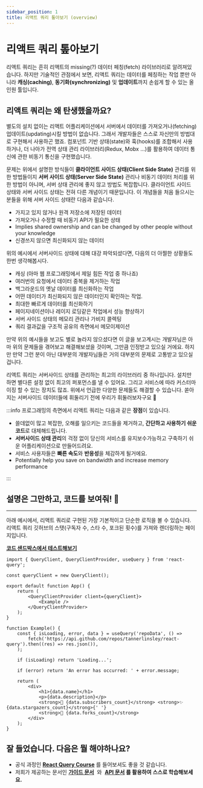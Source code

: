 ```yaml
---
sidebar_position: 1
title: 리액트 쿼리 톺아보기 (overview)
---
```


# 리액트 쿼리 톺아보기

리액트 쿼리는 흔히 리액트의 missing(?) 데이터 페칭(fetch) 라이브러리로 알려져있습니다. 하지만 기술적인 관점에서 보면, 리액트 쿼리는 데이터를 페칭하는 작업 뿐만 아니라 **캐싱(caching)**, **동기화(synchronizing)** 및 **업데이트**까지 손쉽게 할 수 있는 올인원 툴입니다.

## 리액트 쿼리는 왜 탄생했을까요?

별도의 설치 없이는 리액트 어플리케이션에서 서버에서 데이터를 가져오거나(fetching) 업데이트(updating)시킬 방법이 없습니다. 그래서 개발자들은 스스로 자신만의 방법대로 구현해서 사용하곤 했죠. 컴포넌트 기반 상태(state)와 훅(hooks)를 조합해서 사용하거나, 더 나아가 전역 상태 관리 라이브러리(Redux, Mobx …)를 활용하여 데이터 통신에 관한 비동기 통신을 구현했습니다.

문제는 위에서 설명한 방식들이 **클라이언트 사이드 상태(Client Side State)** 관리를 위한 방법들이지 **서버 사이드 상태(Server Side State)** 관리나 비동기 데이터 처리를 위한 방법이 아니며, 서버 상태 관리에 좋지 않고 방법도 복잡합니다. 클라이언트 사이드 상태와 서버 사이드 상태는 전혀 다른 개념이기 때문입니다. 이 개념들을 처음 들으시는 분들을 위해 서버 사이드 상태란 다음과 같습니다.

-   가지고 있지 않거나 원격 저장소에 저장된 데이터
-   가져오거나 수정할 때 비동기 API가 필요한 상태
-   Implies shared ownership and can be changed by other people without your knowledge
-   신경쓰지 않으면 최신화되지 않는 데이터

위의 예시에서 서버사이드 상태에 대해 대강 파악되셨다면, 다음의 더 아찔한 상황들도 한번 생각해봅시다.

-   캐싱 (아마 웹 프로그래밍에서 제일 힘든 작업 중 하나죠)
-   여러번의 요청에서 데이터 중복을 제거하는 작업
-   백그라운드의 옛날 데이터를 최신화하는 작업
-   어떤 데이터가 최신화되지 않은 데이터인지 확인하는 작업.
-   최대한 빠르게 데이터를 최신화하기
-   페이지네이션이나 레이지 로딩같은 작업에서 성능 향상하기
-   서버 사이드 상태의 메모리 관리나 가비지 콜렉팅
-   쿼리 결과값을 구조적 공유의 측면에서 메모이제이션

만약 위의 예시들을 보고도 별로 놀라지 않으셨다면 이 글을 보고계시는 개발자님은 아마 위의 문제들을 겪어보고 해결해보셨을 것이며, 그만큼 인정받고 있으실 거에요. 하지만 만약 그런 분이 아닌 대부분의 개발자님들은 거의 대부분의 문제로 고통받고 있으실겁니다.

리액트 쿼리는 서버사이드 상태를 관리하는 최고의 라이브러리 중 하나입니다. 설치만 하면 별다른 설정 없이 최고의 퍼포먼스를 낼 수 있어요. 그리고 서비스에 따라 커스터마이징 할 수 있는 장치도 많죠. 위에서 언급한 다양한 문제들도 해결할 수 있습니다. 쏟아지는 서버사이드 데이터들에 휘둘리기 전에 우리가 휘둘러보자구요 🚀

:::info 프로그래밍의 측면에서 리액트 쿼리는 다음과 같은 **장점**이 있습니다.

-   쓸데없이 많고 복잡한, 오해를 일으키는 코드들을 제거하고, **간단하고 사용하기 쉬운 코드**로 대체해드립니다.
-   **서버사이드 상태 관리**의 걱정 없이 당신의 서비스를 유지보수가능하고 구축하기 쉬운 어플리케이션으로 만들어드려요.
-   서비스 사용자들은 **빠른 속도**와 **반응성**을 체감하게 될거에요.
-   Potentially help you save on bandwidth and increase memory performance

:::

## 설명은 그만하고, 코드를 보여줘! 👀

---

아래 예시에서, 리액트 쿼리로 구현된 가장 기본적이고 단순한 로직을 볼 수 있습니다. 리액트 쿼리 깃허브의 스탯(구독자 수, 스타 수, 포크된 횟수)를 가져와 렌더링하는 페이지입니다.

**[코드 샌드박스에서 테스트해보기](https://codesandbox.io/s/github/tannerlinsley/react-query/tree/master/examples/simple)**

```tsx
import { QueryClient, QueryClientProvider, useQuery } from 'react-query';

const queryClient = new QueryClient();

export default function App() {
    return (
        <QueryClientProvider client={queryClient}>
            <Example />
        </QueryClientProvider>
    );
}

function Example() {
    const { isLoading, error, data } = useQuery('repoData', () =>
        fetch('https://api.github.com/repos/tannerlinsley/react-query').then((res) => res.json()),
    );

    if (isLoading) return 'Loading...';

    if (error) return 'An error has occurred: ' + error.message;

    return (
        <div>
            <h1>{data.name}</h1>
            <p>{data.description}</p>
            <strong>👀 {data.subscribers_count}</strong> <strong>✨ {data.stargazers_count}</strong>{' '}
            <strong>🍴 {data.forks_count}</strong>
        </div>
    );
}
```

## 잘 들었습니다. 다음은 뭘 해야하나요?

-   공식 과정인 **[React Query Course](https://ui.dev/react-query?from=tanstack)** 를 들어보셔도 좋을 것 같습니다.
-   저희가 제공하는 문서인 **[가이드 문서](https://react-query.tanstack.com/installation)**  와  **[API 문서](https://react-query.tanstack.com/reference/useQuery) 를 활용하여 스스로 학습해보세요.**
